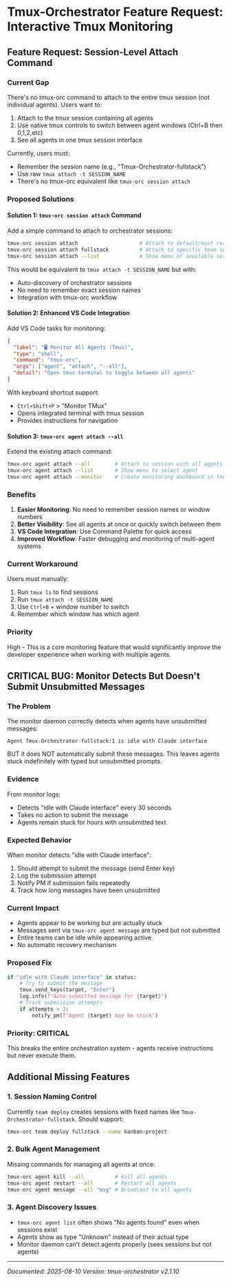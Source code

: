 # Tmux-Orchestrator Feature Request: Interactive Tmux Monitoring

## Feature Request: Session-Level Attach Command

### Current Gap
There's no tmux-orc command to attach to the entire tmux session (not individual agents). Users want to:
1. Attach to the tmux session containing all agents
2. Use native tmux controls to switch between agent windows (Ctrl+B then 0,1,2,etc)
3. See all agents in one tmux session interface

Currently, users must:
- Remember the session name (e.g., "Tmux-Orchestrator-fullstack")
- Use raw `tmux attach -t SESSION_NAME`
- There's no tmux-orc equivalent like `tmux-orc session attach`

### Proposed Solutions

#### Solution 1: `tmux-orc session attach` Command
Add a simple command to attach to orchestrator sessions:
```bash
tmux-orc session attach                    # Attach to default/most recent session
tmux-orc session attach fullstack          # Attach to specific team session
tmux-orc session attach --list             # Show menu of available sessions
```

This would be equivalent to `tmux attach -t SESSION_NAME` but with:
- Auto-discovery of orchestrator sessions
- No need to remember exact session names
- Integration with tmux-orc workflow

#### Solution 2: Enhanced VS Code Integration
Add VS Code tasks for monitoring:
```json
{
  "label": "🖥️ Monitor All Agents (Tmux)",
  "type": "shell",
  "command": "tmux-orc",
  "args": ["agent", "attach", "--all"],
  "detail": "Open tmux terminal to toggle between all agents"
}
```

With keyboard shortcut support:
- `Ctrl+Shift+P` > "Monitor TMux"
- Opens integrated terminal with tmux session
- Provides instructions for navigation

#### Solution 3: `tmux-orc agent attach --all`
Extend the existing attach command:
```bash
tmux-orc agent attach --all        # Attach to session with all agents
tmux-orc agent attach --list       # Show menu to select agent
tmux-orc agent attach --monitor    # Create monitoring dashboard in tmux
```

### Benefits
1. **Easier Monitoring**: No need to remember session names or window numbers
2. **Better Visibility**: See all agents at once or quickly switch between them
3. **VS Code Integration**: Use Command Palette for quick access
4. **Improved Workflow**: Faster debugging and monitoring of multi-agent systems

### Current Workaround
Users must manually:
1. Run `tmux ls` to find sessions
2. Run `tmux attach -t SESSION_NAME`
3. Use `Ctrl+B` + window number to switch
4. Remember which window has which agent

### Priority
High - This is a core monitoring feature that would significantly improve the developer experience when working with multiple agents.

## CRITICAL BUG: Monitor Detects But Doesn't Submit Unsubmitted Messages

### The Problem
The monitor daemon correctly detects when agents have unsubmitted messages:
```
Agent Tmux-Orchestrator-fullstack:1 is idle with Claude interface
```

BUT it does NOT automatically submit these messages. This leaves agents stuck indefinitely with typed but unsubmitted prompts.

### Evidence
From monitor logs:
- Detects "idle with Claude interface" every 30 seconds
- Takes no action to submit the message
- Agents remain stuck for hours with unsubmitted text

### Expected Behavior
When monitor detects "idle with Claude interface":
1. Should attempt to submit the message (send Enter key)
2. Log the submission attempt
3. Notify PM if submission fails repeatedly
4. Track how long messages have been unsubmitted

### Current Impact
- Agents appear to be working but are actually stuck
- Messages sent via `tmux-orc agent message` are typed but not submitted
- Entire teams can be idle while appearing active
- No automatic recovery mechanism

### Proposed Fix
```python
if "idle with Claude interface" in status:
    # Try to submit the message
    tmux.send_keys(target, "Enter")
    log.info(f"Auto-submitted message for {target}")
    # Track submission attempts
    if attempts > 3:
        notify_pm(f"Agent {target} may be stuck")
```

### Priority: CRITICAL
This breaks the entire orchestration system - agents receive instructions but never execute them.

## Additional Missing Features

### 1. Session Naming Control
Currently `team deploy` creates sessions with fixed names like `Tmux-Orchestrator-fullstack`. Should support:
```bash
tmux-orc team deploy fullstack --name kanban-project
```

### 2. Bulk Agent Management
Missing commands for managing all agents at once:
```bash
tmux-orc agent kill --all          # Kill all agents
tmux-orc agent restart --all       # Restart all agents
tmux-orc agent message --all "msg" # Broadcast to all agents
```

### 3. Agent Discovery Issues
- `tmux-orc agent list` often shows "No agents found" even when sessions exist
- Agents show as type "Unknown" instead of their actual type
- Monitor daemon can't detect agents properly (sees sessions but not agents)

---
*Documented: 2025-08-10*
*Version: tmux-orchestrator v2.1.10*
